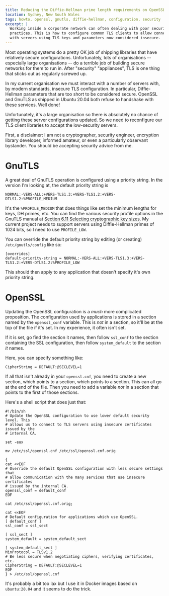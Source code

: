 ```yaml
---
title: Reducing the Diffie-Hellman prime length requirements on OpenSSL and GnuTLS
location: Sydney, New South Wales
tags: howto, openssl, gnutls, diffie-hellman, configuration, security
excerpt: |
  Working inside a corporate network can often dealing with poor security
  practices. This is how to configure common TLS clients to allow connections
  with servers using TLS keys and parameters now considered insecure.
---
```


Most operating systems do a pretty OK job of shipping libraries that have
relatively secure configurations. Unfortunately, lots of organisations --
especially large organisations -- do a terrible job of building secure
networks for them to run in. After "security" "appliances", TLS is one thing
that sticks out as regularly screwed up.

In my current organisation we must interact with a number of servers with,
by modern standards, insecure TLS configuration. In particular, Diffie-Hellman
parameters that are too short to be considered secure. OpenSSL and GnuTLS as
shipped in Ubuntu 20.04 both refuse to handshake with these services. Well
done!

Unfortunately, it's a large organisation so there is absolutely no chance of
getting these server configurations updated. So we need to reconfigure our
TLS client libraries to accept the low-security servers.

First, a disclaimer: I am not a cryptographer, security engineer, encryption
library developer, informed amateur, or even a particularly observant
bystander. You should be accepting security advice from me.

# GnuTLS

A great deal of GnuTLS operation is configured using a priority string. In
the version I'm looking at, the default priority string is

```
NORMAL:-VERS-ALL:+VERS-TLS1.3:+VERS-TLS1.2:+VERS-DTLS1.2:%PROFILE_MEDIUM
```

It's the `%PROFILE_MEDIUM` that does things like set the minimum lengths
for keys, DH primes, etc. You can find the various security profile options
in the GnuTLS manual at [Section 6.11 Selecting cryptographic key sizes][6.11].
My current project needs to support servers using Diffie-Hellman primes of
1024 bits, so I need to use `PROFILE_LOW`.

You can override the default priority string by editing (or creating)
`/etc/gnutls/config` like so:

```
[overrides]
default-priority-string = NORMAL:-VERS-ALL:+VERS-TLS1.3:+VERS-TLS1.2:+VERS-DTLS1.2:%PROFILE_LOW
```

This should then apply to any application that doesn't specify it's own
priority string.

# OpenSSL

Updating the OpenSSL configuration is a *much* more complicated proposition.
The configuration used by applications is stored in a section named by the
`openssl_conf` variable. This is *not* in a section, so it'll be at the top
of the file if it's set. In my experience, it often isn't set.

If it is set, go find the section it names, then follow `ssl_conf` to the
section containing the SSL configuration, then follow `system_default` to
the section *it* names.

Here, you can specify something like:

```
CipherString = DEFAULT:@SECLEVEL=1
```

If all that isn't already in your `openssl.cnf`, you need to create a new
section, which points to a section, which points to a section. This can all
go at the end of the file. Then you need to add a variable *not* in a section
that points to the first of those sections.

Here's a shell script that does just that:

```
#!/bin/sh
# Update the OpenSSL configuration to use lower default security level. This
# allows us to connect to TLS servers using insecure certificates issued by the
# internal CA.

set -eux

mv /etc/ssl/openssl.cnf /etc/ssl/openssl.cnf.orig

{
cat <<EOF
# Override the default OpenSSL configuration with less secure settings that
# allow communication with the many services that use insecure certificates
# issued by the internal CA.
openssl_conf = default_conf
EOF

cat /etc/ssl/openssl.cnf.orig;

cat <<EOF
# Default configuration for applications which use OpenSSL.
[ default_conf ]
ssl_conf = ssl_sect

[ ssl_sect ]
system_default = system_default_sect

[ system_default_sect ]
MinProtocol = TLSv1.2
# Be less secure when negotiating ciphers, verifying certificates, etc.
CipherString = DEFAULT:@SECLEVEL=1
EOF
} > /etc/ssl/openssl.cnf
```

It's probably a bit too lax but I use it in Docker images based on
`ubuntu:20.04` and it seems to do the trick.

[6.11]: https://www.gnutls.org/manual/html_node/Selecting-cryptographic-key-sizes.html
